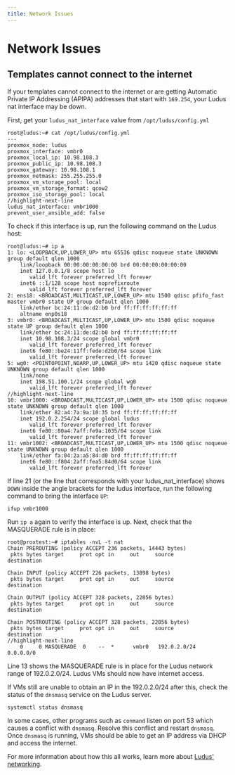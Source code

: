 ```yaml
---
title: Network Issues
---
```


# Network Issues

## Templates cannot connect to the internet

If your templates cannot connect to the internet or are getting Automatic Private IP Addressing (APIPA) addresses that start with `169.254`, your Ludus nat interface may be down.

First, get your `ludus_nat_interface` value from `/opt/ludus/config.yml`

```plain
root@ludus:~# cat /opt/ludus/config.yml
---
proxmox_node: ludus
proxmox_interface: vmbr0
proxmox_local_ip: 10.98.108.3
proxmox_public_ip: 10.98.108.3
proxmox_gateway: 10.98.108.1
proxmox_netmask: 255.255.255.0
proxmox_vm_storage_pool: local
proxmox_vm_storage_format: qcow2
proxmox_iso_storage_pool: local
//highlight-next-line
ludus_nat_interface: vmbr1000
prevent_user_ansible_add: false
```

To check if this interface is up, run the following command on the Ludus host:

```plain showLineNumbers
root@ludus:~# ip a
1: lo: <LOOPBACK,UP,LOWER_UP> mtu 65536 qdisc noqueue state UNKNOWN group default qlen 1000
    link/loopback 00:00:00:00:00:00 brd 00:00:00:00:00:00
    inet 127.0.0.1/8 scope host lo
       valid_lft forever preferred_lft forever
    inet6 ::1/128 scope host noprefixroute
       valid_lft forever preferred_lft forever
2: ens18: <BROADCAST,MULTICAST,UP,LOWER_UP> mtu 1500 qdisc pfifo_fast master vmbr0 state UP group default qlen 1000
    link/ether bc:24:11:de:d2:b0 brd ff:ff:ff:ff:ff:ff
    altname enp0s18
3: vmbr0: <BROADCAST,MULTICAST,UP,LOWER_UP> mtu 1500 qdisc noqueue state UP group default qlen 1000
    link/ether bc:24:11:de:d2:b0 brd ff:ff:ff:ff:ff:ff
    inet 10.98.108.3/24 scope global vmbr0
       valid_lft forever preferred_lft forever
    inet6 fe80::be24:11ff:fede:d2b0/64 scope link
       valid_lft forever preferred_lft forever
5: wg0: <POINTOPOINT,NOARP,UP,LOWER_UP> mtu 1420 qdisc noqueue state UNKNOWN group default qlen 1000
    link/none
    inet 198.51.100.1/24 scope global wg0
       valid_lft forever preferred_lft forever
//highlight-next-line
10: vmbr1000: <BROADCAST,MULTICAST,UP,LOWER_UP> mtu 1500 qdisc noqueue state UNKNOWN group default qlen 1000
    link/ether 82:a4:7a:9a:10:35 brd ff:ff:ff:ff:ff:ff
    inet 192.0.2.254/24 scope global ludus
       valid_lft forever preferred_lft forever
    inet6 fe80::80a4:7aff:fe9a:1035/64 scope link
       valid_lft forever preferred_lft forever
11: vmbr1002: <BROADCAST,MULTICAST,UP,LOWER_UP> mtu 1500 qdisc noqueue state UNKNOWN group default qlen 1000
    link/ether fa:04:2a:a5:84:d0 brd ff:ff:ff:ff:ff:ff
    inet6 fe80::f804:2aff:fea5:84d0/64 scope link
       valid_lft forever preferred_lft forever
```

If line 21 (or the line that corresponds with your ludus_nat_interface) shows `DOWN` inside the angle brackets for the ludus interface, run the following command to bring the interface `UP`:

```plain
ifup vmbr1000
```

Run `ip a` again to verify the interface is up. Next, check that the MASQUERADE rule is in place:

```plain showLineNumbers
root@proxtest:~# iptables -nvL -t nat
Chain PREROUTING (policy ACCEPT 236 packets, 14443 bytes)
 pkts bytes target     prot opt in     out     source               destination

Chain INPUT (policy ACCEPT 226 packets, 13898 bytes)
 pkts bytes target     prot opt in     out     source               destination

Chain OUTPUT (policy ACCEPT 328 packets, 22056 bytes)
 pkts bytes target     prot opt in     out     source               destination

Chain POSTROUTING (policy ACCEPT 328 packets, 22056 bytes)
 pkts bytes target     prot opt in     out     source               destination
//highlight-next-line
    0     0 MASQUERADE  0    --  *      vmbr0   192.0.2.0/24         0.0.0.0/0
```

Line 13 shows the MASQUERADE rule is in place for the Ludus network range of 192.0.2.0/24. Ludus VMs should now have internet access.

If VMs still are unable to obtain an IP in the 192.0.2.0/24 after this, check the status of the `dnsmasq` service on the Ludus server.

```
systemctl status dnsmasq
```

In some cases, other programs such as `conmand` listen on port 53 which causes a conflict with `dnsmasq`.
Resolve this conflict and restart `dnsmasq`.
Once `dnsmasq` is running, VMs should be able to get an IP address via DHCP and access the internet.

For more information about how this all works, learn more about [Ludus' networking](../networking).
